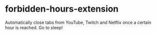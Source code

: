 # forbidden-hours-extension
Automatically close tabs from YouTube, Twitch and Netflix once a certain hour is reached. Go to sleep!
